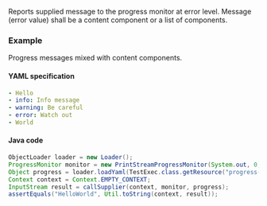Reports supplied message to the progress monitor at error level. 
Message (error value) shall be a content component or a list of components.

### Example

Progress messages mixed with content components.

#### YAML specification
```yaml
- Hello
- info: Info message
- warning: Be careful
- error: Watch out 
- World
```

#### Java code

```java
ObjectLoader loader = new Loader();
ProgressMonitor monitor = new PrintStreamProgressMonitor(System.out, 0, 4, false);
Object progress = loader.loadYaml(TestExec.class.getResource("progress-spec.yml"), monitor);
Context context = Context.EMPTY_CONTEXT;
InputStream result = callSupplier(context, monitor, progress);
assertEquals("HelloWorld", Util.toString(context, result));
```